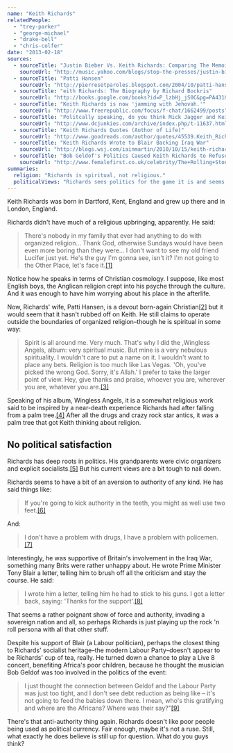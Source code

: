 ```yaml
---
name: "Keith Richards"
relatedPeople:
  - "trey-parker"
  - "george-michael"
  - "drake-bell"
  - "chris-colfer"
date: "2013-02-18"
sources:
  - sourceTitle: "Justin Bieber Vs. Keith Richards: Comparing The Memoirs"
    sourceUrl: "http://music.yahoo.com/blogs/stop-the-presses/justin-bieber-vs-keith-richards-comparing-the-memoirs.html"
  - sourceTitle: "Patti Hansen"
    sourceUrl: "http://pierresetparoles.blogspot.com/2004/10/patti-hansen.html"
  - sourceTitle: "eith Richards: The Biography by Richard Bockris"
    sourceUrl: "http://books.google.com/books?id=P_lzbHj_jS0C&pg=PA431&lpg=PA431&dq=Keith+Richards+religion&source=bl&ots=FcCjMikSrw&sig=JixdnJc70Xn2J1pkynV40q2_Je8&hl=en&sa=X&ei=sdIPUfesHcqGrgGgyIGIBQ&ved=0CDAQ6AEwAA#v=onepage&q=Keith%20Richards%20religion&f=false"
  - sourceTitle: "Keith Richards is now 'jamming with Jehovah.'"
    sourceUrl: "http://www.freerepublic.com/focus/f-chat/1662499/posts"
  - sourceTitle: "Politcally speaking, do you think Mick Jagger and Keith Richards are socialists?"
    sourceUrl: "http://www.dcjunkies.com/archive/index.php/t-11637.html"
  - sourceTitle: "Keith Richards Quotes (Author of Life)"
    sourceUrl: "http://www.goodreads.com/author/quotes/45539.Keith_Richards"
  - sourceTitle: "Keith Richards Wrote to Blair Backing Iraq War"
    sourceUrl: "http://blogs.wsj.com/iainmartin/2010/10/15/keith-richards-wrote-to-blair-backing-iraq-war/"
  - sourceTitle: "Bob Geldof's Politics Caused Keith Richards to Refuse Live 8"
    sourceUrl: "http://www.femalefirst.co.uk/celebrity/The+Rolling+Stones-5955.html"
summaries:
  religion: "Richards is spiritual, not religious."
  politicalViews: "Richards sees politics for the game it is and seems to resent authority."
---
```


Keith Richards was born in Dartford, Kent, England and grew up there and in London, England.

Richards didn't have much of a religious upbringing, apparently. He said:

>There's nobody in my family that ever had anything to do with organized religion… Thank God, otherwise Sundays would have been even more boring than they were… I don't want to see my old friend Lucifer just yet. He's the guy I'm gonna see, isn't it? I'm not going to the Other Place, let's face it.<a class="source-citation" href="#http%3A%2F%2Fmusic.yahoo.com%2Fblogs%2Fstop-the-presses%2Fjustin-bieber-vs-keith-richards-comparing-the-memoirs.html" title="Justin Bieber Vs. Keith Richards: Comparing The Memoirs">[1]</a>

Notice how he speaks in terms of Christian cosmology. I suppose, like most English boys, the Anglican religion crept into his psyche through the culture. And it was enough to have him worrying about his place in the afterlife.

Now, Richards' wife, Patti Hansen, is a devout born-again Christian<a class="source-citation" href="#http%3A%2F%2Fpierresetparoles.blogspot.com%2F2004%2F10%2Fpatti-hansen.html" title="Patti Hansen">[2]</a> but it would seem that it hasn't rubbed off on Keith. He still claims to operate outside the boundaries of organized religion–though he is spiritual in some way:

>Spirit is all around me. Very much. That's why I did the ,Wingless Angels, album: very spiritual music. But mine is a very nebulous spirituality. I wouldn't care to put a name on it. I wouldn't want to place any bets. Religion is too much like Las Vegas. 'Oh, you've picked the wrong God. Sorry, it's Allah.' I prefer to take the larger point of view. Hey, give thanks and praise, whoever you are, wherever you are, whatever you are.<a class="source-citation" href="#http%3A%2F%2Fbooks.google.com%2Fbooks%3Fid%3DP_lzbHj_jS0C%26pg%3DPA431%26lpg%3DPA431%26dq%3DKeith%2BRichards%2Breligion%26source%3Dbl%26ots%3DFcCjMikSrw%26sig%3DJixdnJc70Xn2J1pkynV40q2_Je8%26hl%3Den%26sa%3DX%26ei%3DsdIPUfesHcqGrgGgyIGIBQ%26ved%3D0CDAQ6AEwAA%23v%3Donepage%26q%3DKeith%2520Richards%2520religion%26f%3Dfalse" title="eith Richards: The Biography by Richard Bockris">[3]</a>

Speaking of his album, Wingless Angels, it is a somewhat religious work said to be inspired by a near-death experience Richards had after falling from a palm tree.<a class="source-citation" href="#http%3A%2F%2Fwww.freerepublic.com%2Ffocus%2Ff-chat%2F1662499%2Fposts" title="Keith Richards is now &apos;jamming with Jehovah.&apos;">[4]</a> After all the drugs and crazy rock star antics, it was a palm tree that got Keith thinking about religion.


## No political satisfaction

Richards has deep roots in politics. His grandparents were civic organizers and explicit socialists.<a class="source-citation" href="#http%3A%2F%2Fwww.dcjunkies.com%2Farchive%2Findex.php%2Ft-11637.html" title="Politcally speaking, do you think Mick Jagger and Keith Richards are socialists?">[5]</a> But his current views are a bit tough to nail down.

Richards seems to have a bit of an aversion to authority of any kind. He has said things like:

>If you're going to kick authority in the teeth, you might as well use two feet.<a class="source-citation" href="#http%3A%2F%2Fwww.goodreads.com%2Fauthor%2Fquotes%2F45539.Keith_Richards" title="Keith Richards Quotes (Author of Life)">[6]</a>

And:

>I don't have a problem with drugs, I have a problem with policemen.<a class="source-citation" href="#http%3A%2F%2Fwww.goodreads.com%2Fauthor%2Fquotes%2F45539.Keith_Richards" title="Keith Richards Quotes (Author of Life)">[7]</a>

Interestingly, he was supportive of Britain's involvement in the Iraq War, something many Brits were rather unhappy about. He wrote Prime Minister Tony Blair a letter, telling him to brush off all the criticism and stay the course. He said:

>I wrote him a letter, telling him he had to stick to his guns. I got a letter back, saying: 'Thanks for the support'.<a class="source-citation" href="#http%3A%2F%2Fblogs.wsj.com%2Fiainmartin%2F2010%2F10%2F15%2Fkeith-richards-wrote-to-blair-backing-iraq-war%2F" title="Keith Richards Wrote to Blair Backing Iraq War">[8]</a>

That seems a rather poignant show of force and authority, invading a sovereign nation and all, so perhaps Richards is just playing up the rock 'n roll persona with all that other stuff.

Despite his support of Blair (a Labour politician), perhaps the closest thing to Richards' socialist heritage–the modern Labour Party–doesn't appear to be Richards' cup of tea, really. He turned down a chance to play a Live 8 concert, benefiting Africa's poor children, because he thought the musician Bob Geldof was too involved in the politics of the event:

>I just thought the connection between Geldof and the Labour Party was just too tight, and I don't see debt reduction as being like – it's not going to feed the babies down there. I mean, who's this gratifying and where are the Africans? Where was their say?"<a class="source-citation" href="#http%3A%2F%2Fwww.femalefirst.co.uk%2Fcelebrity%2FThe%2BRolling%2BStones-5955.html" title="Bob Geldof&apos;s Politics Caused Keith Richards to Refuse Live 8">[9]</a>

There's that anti-authority thing again. Richards doesn't like poor people being used as political currency. Fair enough, maybe it's not a ruse. Still, what exactly he does believe is still up for question. What do you guys think?